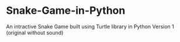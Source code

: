 # Snake-Game-in-Python
An intractive Snake Game built using Turtle library in Python
Version 1 (original without sound)
